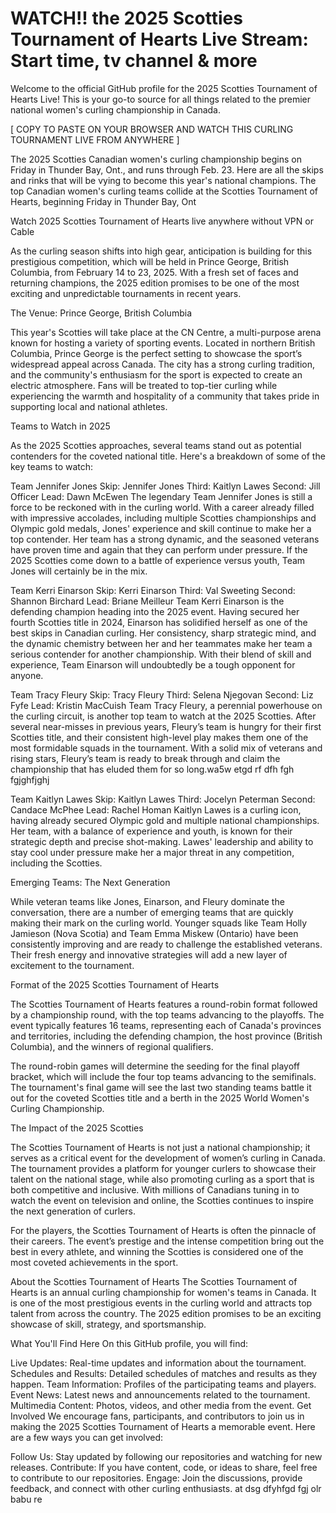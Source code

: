 # WATCH!! the 2025 Scotties Tournament of Hearts Live Stream: Start time, tv channel & more

Welcome to the official GitHub profile for the 2025 Scotties Tournament of Hearts Live! This is your go-to source for all things related to the premier national women's curling championship in Canada.


[ COPY TO PASTE ON YOUR BROWSER AND WATCH THIS CURLING TOURNAMENT LIVE FROM ANYWHERE ]

The 2025 Scotties Canadian women's curling championship begins on Friday in Thunder Bay, Ont., and runs through Feb. 23. Here are all the skips and rinks that will be vying to become this year's national champions. The top Canadian women's curling teams collide at the Scotties Tournament of Hearts, beginning Friday in Thunder Bay, Ont

Watch 2025 Scotties Tournament of Hearts live anywhere without VPN or Cable

As the curling season shifts into high gear, anticipation is building for this prestigious competition, which will be held in Prince George, British Columbia, from February 14 to 23, 2025. With a fresh set of faces and returning champions, the 2025 edition promises to be one of the most exciting and unpredictable tournaments in recent years.

The Venue: Prince George, British Columbia

This year's Scotties will take place at the CN Centre, a multi-purpose arena known for hosting a variety of sporting events. Located in northern British Columbia, Prince George is the perfect setting to showcase the sport’s widespread appeal across Canada. The city has a strong curling tradition, and the community's enthusiasm for the sport is expected to create an electric atmosphere. Fans will be treated to top-tier curling while experiencing the warmth and hospitality of a community that takes pride in supporting local and national athletes.

Teams to Watch in 2025

As the 2025 Scotties approaches, several teams stand out as potential contenders for the coveted national title. Here's a breakdown of some of the key teams to watch:

Team Jennifer Jones Skip: Jennifer Jones Third: Kaitlyn Lawes Second: Jill Officer Lead: Dawn McEwen The legendary Team Jennifer Jones is still a force to be reckoned with in the curling world. With a career already filled with impressive accolades, including multiple Scotties championships and Olympic gold medals, Jones' experience and skill continue to make her a top contender. Her team has a strong dynamic, and the seasoned veterans have proven time and again that they can perform under pressure. If the 2025 Scotties come down to a battle of experience versus youth, Team Jones will certainly be in the mix.

Team Kerri Einarson Skip: Kerri Einarson Third: Val Sweeting Second: Shannon Birchard Lead: Briane Meilleur Team Kerri Einarson is the defending champion heading into the 2025 event. Having secured her fourth Scotties title in 2024, Einarson has solidified herself as one of the best skips in Canadian curling. Her consistency, sharp strategic mind, and the dynamic chemistry between her and her teammates make her team a serious contender for another championship. With their blend of skill and experience, Team Einarson will undoubtedly be a tough opponent for anyone.

Team Tracy Fleury Skip: Tracy Fleury Third: Selena Njegovan Second: Liz Fyfe Lead: Kristin MacCuish Team Tracy Fleury, a perennial powerhouse on the curling circuit, is another top team to watch at the 2025 Scotties. After several near-misses in previous years, Fleury’s team is hungry for their first Scotties title, and their consistent high-level play makes them one of the most formidable squads in the tournament. With a solid mix of veterans and rising stars, Fleury’s team is ready to break through and claim the championship that has eluded them for so long.wa5w etgd rf dfh fgh fgjghfjghj

Team Kaitlyn Lawes Skip: Kaitlyn Lawes Third: Jocelyn Peterman Second: Candace McPhee Lead: Rachel Homan Kaitlyn Lawes is a curling icon, having already secured Olympic gold and multiple national championships. Her team, with a balance of experience and youth, is known for their strategic depth and precise shot-making. Lawes' leadership and ability to stay cool under pressure make her a major threat in any competition, including the Scotties.

Emerging Teams: The Next Generation

While veteran teams like Jones, Einarson, and Fleury dominate the conversation, there are a number of emerging teams that are quickly making their mark on the curling world. Younger squads like Team Holly Jamieson (Nova Scotia) and Team Emma Miskew (Ontario) have been consistently improving and are ready to challenge the established veterans. Their fresh energy and innovative strategies will add a new layer of excitement to the tournament.

Format of the 2025 Scotties Tournament of Hearts

The Scotties Tournament of Hearts features a round-robin format followed by a championship round, with the top teams advancing to the playoffs. The event typically features 16 teams, representing each of Canada's provinces and territories, including the defending champion, the host province (British Columbia), and the winners of regional qualifiers.

The round-robin games will determine the seeding for the final playoff bracket, which will include the four top teams advancing to the semifinals. The tournament's final game will see the last two standing teams battle it out for the coveted Scotties title and a berth in the 2025 World Women's Curling Championship.

The Impact of the 2025 Scotties

The Scotties Tournament of Hearts is not just a national championship; it serves as a critical event for the development of women’s curling in Canada. The tournament provides a platform for younger curlers to showcase their talent on the national stage, while also promoting curling as a sport that is both competitive and inclusive. With millions of Canadians tuning in to watch the event on television and online, the Scotties continues to inspire the next generation of curlers.

For the players, the Scotties Tournament of Hearts is often the pinnacle of their careers. The event’s prestige and the intense competition bring out the best in every athlete, and winning the Scotties is considered one of the most coveted achievements in the sport.

About the Scotties Tournament of Hearts
The Scotties Tournament of Hearts is an annual curling championship for women's teams in Canada. It is one of the most prestigious events in the curling world and attracts top talent from across the country. The 2025 edition promises to be an exciting showcase of skill, strategy, and sportsmanship.

What You'll Find Here
On this GitHub profile, you will find:

Live Updates: Real-time updates and information about the tournament.
Schedules and Results: Detailed schedules of matches and results as they happen.
Team Information: Profiles of the participating teams and players.
Event News: Latest news and announcements related to the tournament.
Multimedia Content: Photos, videos, and other media from the event.
Get Involved
We encourage fans, participants, and contributors to join us in making the 2025 Scotties Tournament of Hearts a memorable event. Here are a few ways you can get involved:

Follow Us: Stay updated by following our repositories and watching for new releases.
Contribute: If you have content, code, or ideas to share, feel free to contribute to our repositories.
Engage: Join the discussions, provide feedback, and connect with other curling enthusiasts.
at dsg dfyhfgd fgj  olr babu re
